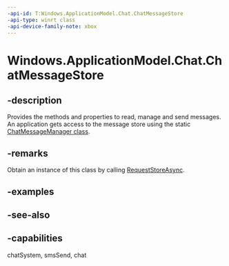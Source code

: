 ```yaml
---
-api-id: T:Windows.ApplicationModel.Chat.ChatMessageStore
-api-type: winrt class
-api-device-family-note: xbox
---
```


<!-- Class syntax.
public class ChatMessageStore : Windows.ApplicationModel.Chat.IChatMessageStore, Windows.ApplicationModel.Chat.IChatMessageStore2, Windows.ApplicationModel.Chat.IChatMessageStore3
-->

# Windows.ApplicationModel.Chat.ChatMessageStore

## -description
Provides the methods and properties to read, manage and send messages. An application gets access to the message store using the static [ChatMessageManager class](chatmessagemanager.md).

## -remarks
Obtain an instance of this class by calling [RequestStoreAsync](chatmessagemanager_requeststoreasync_428591920.md).

## -examples

## -see-also

## -capabilities
chatSystem, smsSend, chat
